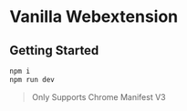 # Vanilla Webextension

## Getting Started

```sh
npm i
npm run dev
```

> Only Supports Chrome Manifest V3
